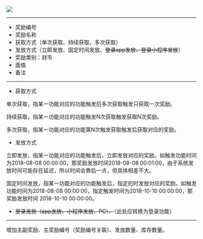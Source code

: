 ![](/assets/Q6.png)

---

* 奖励编号
* 奖励名称
* 获取方式（单次获取、持续获取，多次获取）
* 发放方式（立即发放、固定时间发放、~~登录app发放、登录小程序发放~~）
* 奖励类别：财币
* 面值
* 备注

---

* 获取方式

单次获取，指某一功能对应的功能触发后多次获取触发只获取一次奖励。

持续获取，指某一功能对应的功能触发N次获取触发获取N次奖励。

多次获取，指某一功能对应的功能第N次触发获取触发后获取对应的奖励。

* 发放方式

立即发放，指某一功能对应的功能触发后，立即发放对应的奖励。如触发功能时间为2018-08-08 00:00:00，那奖励发放时间2018-08-08 00:01:00，由于系统发放时间可能存在延迟，所以时间会靠后一点，但具体相差不大。

固定时间发放，指某一功能对应的功能触发后，指定的时发放对应的奖励。如触发功能时间为2018-08-08 00:00:00，指定触发时间为2018-10-10 00:00:00，那奖励发放时间 2018-10-10 00:00:00。

* ~~登录发放（app发放、小程序发放、PC）、~~（此处应转换为登录功能）

---

增加主副奖励、主奖励编号（奖励编号关联）、发放数量、库存数量。

